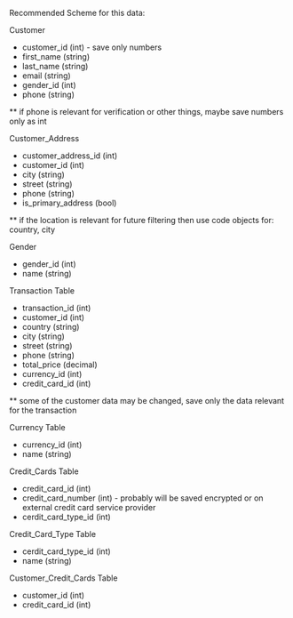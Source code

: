 


Recommended Scheme for this data:

Customer
- customer_id (int) - save only numbers
- first_name (string)
- last_name (string)
- email (string)
- gender_id (int)
- phone (string)

** if phone is relevant for verification or other things, maybe save numbers only as int

Customer_Address
- customer_address_id (int)
- customer_id (int)
- city (string)
- street (string)
- phone (string)
- is_primary_address (bool)

** if the location is relevant for future filtering then use code objects for: country, city


Gender
- gender_id (int)
- name (string)


Transaction Table
- transaction_id (int)
- customer_id (int)
- country (string)
- city (string)
- street (string)
- phone (string)
- total_price (decimal)
- currency_id (int)
- credit_card_id (int)

** some of the customer data may be changed, save only the data relevant for the transaction


Currency Table
- currency_id (int)
- name (string)


Credit_Cards Table
- credit_card_id (int)
- credit_card_number (int) - probably will be saved encrypted or on external credit card service provider
- cerdit_card_type_id (int)


Credit_Card_Type Table
- cerdit_card_type_id (int)
- name (string)


Customer_Credit_Cards Table
- customer_id (int)
- credit_card_id (int)